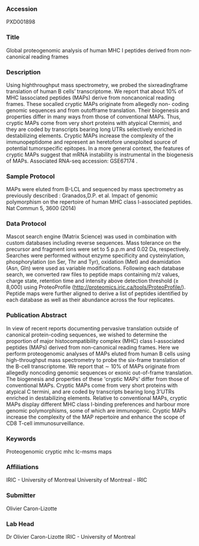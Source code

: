 ### Accession
PXD001898

### Title
Global proteogenomic analysis of human MHC I peptides derived from non­canonical reading frames

### Description
Using high­throughput mass spectrometry, we probed the six­reading­frame translation of human B cells’ transcriptome. We report that about 10% of MHC I­associated peptides (MAPs) derive  from non­canonical reading frames. These so­called cryptic MAPs originate from allegedly non- coding genomic sequences and from out­of­frame translation. Their biogenesis and properties  differ in many ways from those of conventional MAPs. Thus, cryptic MAPs come from very  short proteins with atypical C­termini, and they are coded by transcripts bearing long UTRs  selectively enriched in destabilizing elements. Cryptic MAPs increase the complexity of the  immunopeptidome and represent an heretofore unexploited source of potential tumor­specific  epitopes. In a more general context, the features of cryptic MAPs suggest that mRNA instability  is instrumental in the biogenesis of MAPs. Associated RNA-seq accession: GSE67174 .

### Sample Protocol
MAPs were eluted from B-LCL and sequenced by mass spectrometry as previously described : Granados,D.P. et al. Impact of genomic polymorphism on the repertoire of human MHC class I-associated peptides. Nat Commun 5, 3600 (2014)

### Data Protocol
Mascot search engine (Matrix Science) was used in combination with custom databases including reverse sequences. Mass tolerance on the precursor and fragment ions were set to 5 p.p.m and 0.02 Da, respectively. Searches were performed without enzyme specificity and cysteinylation, phosphorylation (on Ser, Thr and Tyr), oxidation (Met) and deamidation (Asn, Gln) were used as variable modifications. Following each database search, we converted raw files to peptide maps containing m/z values, charge state, retention time and intensity above detection threshold (≥ 8,000) using ProteoProfile (http://proteomics.iric.ca/tools/ProteoProfile/). Peptide maps were further aligned to derive a list of peptides identified by each database as well as their abundance across the four replicates.

### Publication Abstract
In view of recent reports documenting pervasive translation outside of canonical protein-coding sequences, we wished to determine the proportion of major histocompatibility complex (MHC) class I-associated peptides (MAPs) derived from non-canonical reading frames. Here we perform proteogenomic analyses of MAPs eluted from human B cells using high-throughput mass spectrometry to probe the six-frame translation of the B-cell transcriptome. We report that &#x223c; 10% of MAPs originate from allegedly noncoding genomic sequences or exonic out-of-frame translation. The biogenesis and properties of these 'cryptic MAPs' differ from those of conventional MAPs. Cryptic MAPs come from very short proteins with atypical C termini, and are coded by transcripts bearing long 3'UTRs enriched in destabilizing elements. Relative to conventional MAPs, cryptic MAPs display different MHC class I-binding preferences and harbour more genomic polymorphisms, some of which are immunogenic. Cryptic MAPs increase the complexity of the MAP repertoire and enhance the scope of CD8 T-cell immunosurveillance.

### Keywords
Proteogenomic cryptic mhc lc-msms maps

### Affiliations
IRIC - University of Montreal
University of Montreal - IRIC

### Submitter
Olivier Caron-Lizotte

### Lab Head
Dr Olivier Caron-Lizotte
IRIC - University of Montreal


